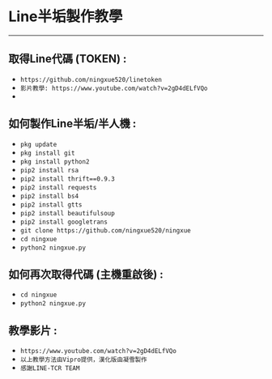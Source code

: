 # Line半垢製作教學
------
取得Line代碼 (TOKEN) :
------
- `https://github.com/ningxue520/linetoken`
- `影片教學: https://www.youtube.com/watch?v=2gD4dELfVQo`
-
如何製作Line半垢/半人機 :
------
- `pkg update`
- `pkg install git`
- `pkg install python2`
- `pip2 install rsa`
- `pip2 install thrift==0.9.3`
- `pip2 install requests`
- `pip2 install bs4`
- `pip2 install gtts`
- `pip2 install beautifulsoup`
- `pip2 install googletrans`
- `git clone https://github.com/ningxue520/ningxue`
- `cd ningxue`
- `python2 ningxue.py`

如何再次取得代碼 (主機重啟後) :
------
- `cd ningxue`
- `python2 ningxue.py`

教學影片 :
------
- `https://www.youtube.com/watch?v=2gD4dELfVQo`
- `以上教學方法由Vipro提供，漢化版由凝雪製作`
- `感謝LINE-TCR TEAM`

